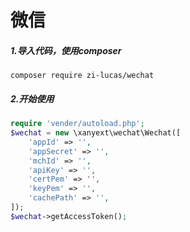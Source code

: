 # 微信

##### 1.导入代码，使用composer
```
composer require zi-lucas/wechat
```

##### 2.开始使用
```php
require 'vender/autoload.php';
$wechat = new \xanyext\wechat\Wechat([
    'appId' => '',
    'appSecret' => '',
    'mchId' => '',
    'apiKey' => '',
    'certPem' => '',
    'keyPem' => '',
    'cachePath' => '',
]);
$wechat->getAccessToken();
```
